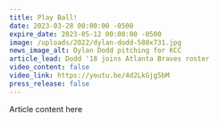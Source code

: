```yaml
---
title: Play Ball!
date: 2023-03-28 00:00:00 -0500
expire_date: 2023-05-12 00:00:00 -0500
image: /uploads/2022/dylan-dodd-580x731.jpg
news_image_alt: Dylan Dodd pitching for KCC
article_lead: Dodd '18 joins Atlanta Braves roster
video_content: false
video_link: https://youtu.be/4d2LkGjg5bM
press_release: false
---
```

Article content here